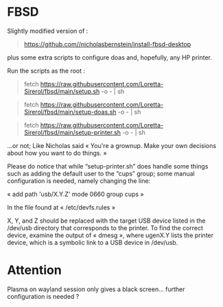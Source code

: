 # FBSD
Slightly modified version of :
> https://github.com//nicholasbernstein/install-fbsd-desktop


plus some extra scripts to configure doas and, hopefully, any HP printer.

Run the scripts as the root :

> fetch https://raw.githubusercontent.com/Loretta-Sirerol/fbsd/main/setup.sh -o - | sh


> fetch https://raw.githubusercontent.com/Loretta-Sirerol/fbsd/main/setup-doas.sh -o - | sh


> fetch https://raw.githubusercontent.com/Loretta-Sirerol/fbsd/main/setup-printer.sh -o - | sh

...or not; Like Nicholas said « You're a grownup. Make your own decisions about how you want to do things. »

Please do notice that while “setup-printer.sh” does handle some things such as adding the default user to the “cups” group;
some manual configuration is needed, namely changing the line: 

« add path 'usb/X.Y.Z' mode 0660 group cups »

In the file found at « /etc/devfs.rules »

X, Y, and Z should be replaced with the target USB device listed in the /dev/usb directory that corresponds to the printer.
To find the correct device, examine the output of « dmesg », where ugenX.Y lists the printer device,
which is a symbolic link to a USB device in /dev/usb.

# Attention

Plasma on wayland session only gives a black screen... further configuration is needed ?
